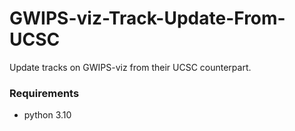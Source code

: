 # GWIPS-viz-Track-Update-From-UCSC
Update tracks on GWIPS-viz from their UCSC counterpart.

### Requirements 

- python 3.10 